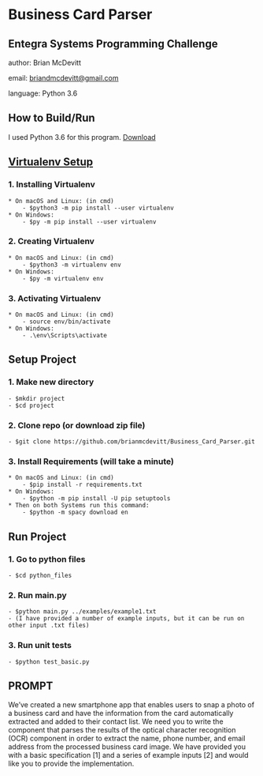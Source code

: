 # Business Card Parser

## Entegra Systems Programming Challenge

author: Brian McDevitt

email: briandmcdevitt@gmail.com

language: Python 3.6

## How to Build/Run

I used Python 3.6 for this program. [Download](https://www.python.org/downloads/release/python-366/)

## [Virtualenv Setup](https://packaging.python.org/guides/installing-using-pip-and-virtualenv/)
### 1. Installing Virtualenv
	* On macOS and Linux: (in cmd)
		- $python3 -m pip install --user virtualenv
	* On Windows:
		- $py -m pip install --user virtualenv
### 2. Creating Virtualenv
	* On macOS and Linux: (in cmd)
		- $python3 -m virtualenv env
	* On Windows:
		- $py -m virtualenv env
### 3. Activating Virtualenv
	* On macOS and Linux: (in cmd)
		- source env/bin/activate
	* On Windows:
		- .\env\Scripts\activate
		
## Setup Project
### 1. Make new directory
	- $mkdir project
	- $cd project
### 2. Clone repo (or download zip file)
	- $git clone https://github.com/brianmcdevitt/Business_Card_Parser.git
### 3. Install Requirements (will take a minute)
	* On macOS and Linux: (in cmd)
		- $pip install -r requirements.txt
	* On Windows:
		- $python -m pip install -U pip setuptools
	* Then on both Systems run this command:
		- $python -m spacy download en
		
## Run Project
### 1. Go to python files
	- $cd python_files
### 2. Run main.py
	- $python main.py ../examples/example1.txt
	- (I have provided a number of example inputs, but it can be run on other input .txt files)
### 3. Run unit tests
	- $python test_basic.py
		

## PROMPT

We’ve created a new smartphone app that enables users to snap a photo of a business card and have the information from the card automatically extracted and added to their contact list. We need you to write the component that parses the results of the optical character recognition (OCR) component in order to extract the name, phone number, and email address from the processed business card image. We have provided you with a basic specification [1] and a series of example inputs [2] and would like you to provide the implementation.
